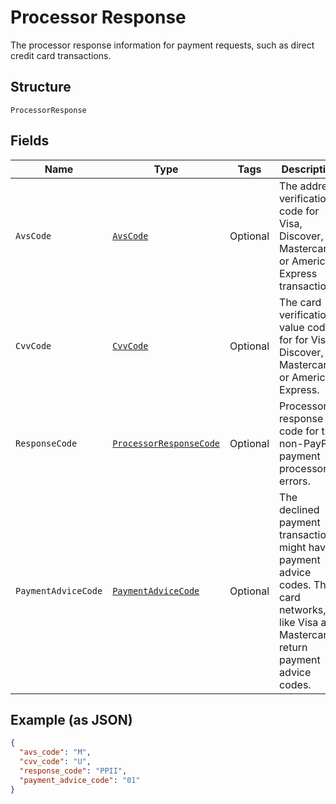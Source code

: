 
# Processor Response

The processor response information for payment requests, such as direct credit card transactions.

## Structure

`ProcessorResponse`

## Fields

| Name | Type | Tags | Description | Getter | Setter |
|  --- | --- | --- | --- | --- | --- |
| `AvsCode` | [`AvsCode`](../../doc/models/avs-code.md) | Optional | The address verification code for Visa, Discover, Mastercard, or American Express transactions. | AvsCode getAvsCode() | setAvsCode(AvsCode avsCode) |
| `CvvCode` | [`CvvCode`](../../doc/models/cvv-code.md) | Optional | The card verification value code for for Visa, Discover, Mastercard, or American Express. | CvvCode getCvvCode() | setCvvCode(CvvCode cvvCode) |
| `ResponseCode` | [`ProcessorResponseCode`](../../doc/models/processor-response-code.md) | Optional | Processor response code for the non-PayPal payment processor errors. | ProcessorResponseCode getResponseCode() | setResponseCode(ProcessorResponseCode responseCode) |
| `PaymentAdviceCode` | [`PaymentAdviceCode`](../../doc/models/payment-advice-code.md) | Optional | The declined payment transactions might have payment advice codes. The card networks, like Visa and Mastercard, return payment advice codes. | PaymentAdviceCode getPaymentAdviceCode() | setPaymentAdviceCode(PaymentAdviceCode paymentAdviceCode) |

## Example (as JSON)

```json
{
  "avs_code": "M",
  "cvv_code": "U",
  "response_code": "PPII",
  "payment_advice_code": "01"
}
```

